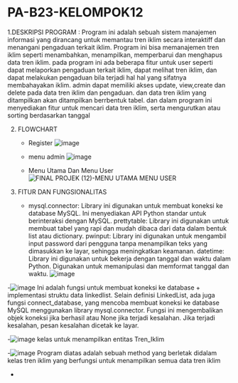 # PA-B23-KELOMPOK12 

1.DESKRIPSI PROGRAM :
Program ini adalah sebuah sistem manajemen informasi yang dirancang untuk memantau tren iklim secara interaktiff dan menangani pengaduan terkait iklim. Program ini bisa memanajemen tren iklim seperti menambahkan, menampilkan, memperbarui dan menghapus data tren iklim. pada program ini ada beberapa fitur untuk user seperti dapat melaporkan pengaduan terkait iklim, dapat melihat tren iklim, dan dapat melakukan pengaduan bila terjadi hal hal yang sifatnya membahayakan iklim. admin dapat memiliki akses update, view,create dan delete pada data tren iklim dan pengaduan. dan data tren iklim yang ditampilkan akan ditampilkan berrbentuk tabel. dan dalam program ini menyediakan fitur untuk mencari data tren iklim, serta mengurutkan atau sorting berdasarkan tanggal


2. FLOWCHART
   - Register
     ![image](https://github.com/restualhidayat/PA-B23-KELOMPOK12/assets/128288203/1515c9e6-9082-4570-b8fe-8dc3189d8ee0)

   - menu admin
     ![image](https://github.com/restualhidayat/PA-B23-KELOMPOK12/assets/128288203/3da38318-19fb-469f-87bd-946fbe6590ad)

   - Menu Utama Dan Menu User
     ![FINAL PROJEK (12)-MENU UTAMA   MENU USER](https://github.com/restualhidayat/PA-B23-KELOMPOK12/assets/128288203/2b9fc4d1-ecb1-4f7b-a7ab-3a610046f84b)

3. FITUR DAN FUNGSIONALITAS

   - mysql.connector: Library ini digunakan untuk membuat koneksi ke database MySQL. Ini menyediakan API Python standar untuk berinteraksi dengan MySQL.
prettytable: Library ini digunakan untuk membuat tabel yang rapi dan mudah dibaca dari data dalam bentuk list atau dictionary.
pwinput: Library ini digunakan untuk mengambil input password dari pengguna tanpa menampilkan teks yang dimasukkan ke layar, sehingga meningkatkan keamanan.
datetime: Library ini digunakan untuk bekerja dengan tanggal dan waktu dalam Python. Digunakan untuk memanipulasi dan memformat tanggal dan waktu.
![image](https://github.com/restualhidayat/PA-B23-KELOMPOK12/assets/128288203/b9ae5d77-c7eb-4d95-aa61-ae1a42d82532)

-![image](https://github.com/restualhidayat/PA-B23-KELOMPOK12/assets/128288203/9c3bcb5d-d706-4f97-acec-bd3f2674b959)
Ini adalah fungsi untuk membuat koneksi ke database + implementasi struktu data linkedlist. Selain definisi LinkedList, ada juga fungsi connect_database, yang mencoba membuat koneksi ke database MySQL menggunakan library mysql.connector. Fungsi ini mengembalikan objek koneksi jika berhasil atau None jika terjadi kesalahan. Jika terjadi kesalahan, pesan kesalahan dicetak ke layar.

-![image](https://github.com/restualhidayat/PA-B23-KELOMPOK12/assets/128288203/0ccfc265-10b9-4dc8-b452-5bc25122e43a)
kelas untuk menampilkan entitas Tren_Iklim

-![image](https://github.com/restualhidayat/PA-B23-KELOMPOK12/assets/128288203/5a4063d6-be3b-4720-a583-157c8e940fb6)
Program diatas adalah sebuah method yang berletak didalam kelas tren iklim yang berfungsi untuk menampilkan semua data tren iklim

-



